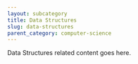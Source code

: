 ```yaml
---
layout: subcategory
title: Data Structures
slug: data-structures
parent_category: computer-science
---
```


Data Structures related content goes here.
